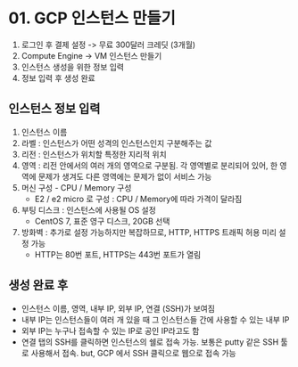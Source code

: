 # 01. GCP 인스턴스 만들기
1. 로그인 후 결제 설정 -> 무료 300달러 크레딧 (3개월)
2. Compute Engine -> VM 인스턴스 만들기
3. 인스턴스 생성을 위한 정보 입력
4. 정보 입력 후 생성 완료

## 인스턴스 정보 입력
1. 인스턴스 이름
2. 라벨 : 인스턴스가 어떤 성격의 인스턴스인지 구분해주는 값
3. 리전 : 인스턴스가 위치할 특정한 지리적 위치
4. 영역 : 리전 안에서의 여러 개의 영역으로 구분됨. 각 영역별로 분리되어 있어, 한 영역에 문제가 생겨도 다른 영역에는 문제가 없이 서비스 가능
5. 머신 구성 - CPU / Memory 구성
	- E2 / e2 micro 로 구성 : CPU / Memory에 따라 가격이 달라짐
6. 부팅 디스크 : 인스턴스에 사용될 OS 설정
	- CentOS 7, 표준 영구 디스크, 20GB 선택
7. 방화벽 : 추가로 설정 가능하지만 복잡하므로, HTTP, HTTPS 트래픽 허용 미리 설정 가능
	- HTTP는 80번 포트, HTTPS는 443번 포트가 열림

## 생성 완료 후
- 인스턴스 이름, 영역, 내부 IP, 외부 IP, 연결 (SSH)가 보여짐
- 내부 IP는 인스턴스들이 여러 개 있을 때 그 인스턴스들 간에 사용할 수 있는 내부 IP
- 외부 IP는 누구나 접속할 수 있는 IP로 공인 IP라고도 함
- 연결 탭의 SSH를 클릭하면 인스턴스의 쉘로 접속 가능. 보통은 putty 같은 SSH 툴로 사용해서 접속. but, GCP 에서 SSH 클릭으로 웹으로 접속 가능

